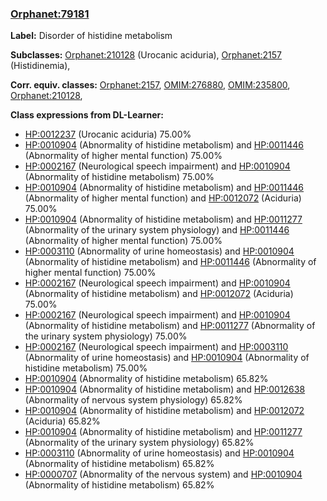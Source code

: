 
### [Orphanet:79181](http://www.orpha.net/ORDO/Orphanet_79181)
**Label:** Disorder of histidine metabolism

**Subclasses:** [Orphanet:210128](http://www.orpha.net/ORDO/Orphanet_210128) (Urocanic aciduria), [Orphanet:2157](http://www.orpha.net/ORDO/Orphanet_2157) (Histidinemia), 

**Corr. equiv. classes:** [Orphanet:2157](http://www.orpha.net/ORDO/Orphanet_2157), [OMIM:276880](http://purl.obolibrary.org/obo/OMIM_276880), [OMIM:235800](http://purl.obolibrary.org/obo/OMIM_235800), [Orphanet:210128](http://www.orpha.net/ORDO/Orphanet_210128), 

**Class expressions from DL-Learner:**

- [HP:0012237](http://purl.obolibrary.org/obo/HP_0012237) (Urocanic aciduria) 75.00%
- [HP:0010904](http://purl.obolibrary.org/obo/HP_0010904) (Abnormality of histidine metabolism) and [HP:0011446](http://purl.obolibrary.org/obo/HP_0011446) (Abnormality of higher mental function) 75.00%
- [HP:0002167](http://purl.obolibrary.org/obo/HP_0002167) (Neurological speech impairment) and [HP:0010904](http://purl.obolibrary.org/obo/HP_0010904) (Abnormality of histidine metabolism) 75.00%
- [HP:0010904](http://purl.obolibrary.org/obo/HP_0010904) (Abnormality of histidine metabolism) and [HP:0011446](http://purl.obolibrary.org/obo/HP_0011446) (Abnormality of higher mental function) and [HP:0012072](http://purl.obolibrary.org/obo/HP_0012072) (Aciduria) 75.00%
- [HP:0010904](http://purl.obolibrary.org/obo/HP_0010904) (Abnormality of histidine metabolism) and [HP:0011277](http://purl.obolibrary.org/obo/HP_0011277) (Abnormality of the urinary system physiology) and [HP:0011446](http://purl.obolibrary.org/obo/HP_0011446) (Abnormality of higher mental function) 75.00%
- [HP:0003110](http://purl.obolibrary.org/obo/HP_0003110) (Abnormality of urine homeostasis) and [HP:0010904](http://purl.obolibrary.org/obo/HP_0010904) (Abnormality of histidine metabolism) and [HP:0011446](http://purl.obolibrary.org/obo/HP_0011446) (Abnormality of higher mental function) 75.00%
- [HP:0002167](http://purl.obolibrary.org/obo/HP_0002167) (Neurological speech impairment) and [HP:0010904](http://purl.obolibrary.org/obo/HP_0010904) (Abnormality of histidine metabolism) and [HP:0012072](http://purl.obolibrary.org/obo/HP_0012072) (Aciduria) 75.00%
- [HP:0002167](http://purl.obolibrary.org/obo/HP_0002167) (Neurological speech impairment) and [HP:0010904](http://purl.obolibrary.org/obo/HP_0010904) (Abnormality of histidine metabolism) and [HP:0011277](http://purl.obolibrary.org/obo/HP_0011277) (Abnormality of the urinary system physiology) 75.00%
- [HP:0002167](http://purl.obolibrary.org/obo/HP_0002167) (Neurological speech impairment) and [HP:0003110](http://purl.obolibrary.org/obo/HP_0003110) (Abnormality of urine homeostasis) and [HP:0010904](http://purl.obolibrary.org/obo/HP_0010904) (Abnormality of histidine metabolism) 75.00%
- [HP:0010904](http://purl.obolibrary.org/obo/HP_0010904) (Abnormality of histidine metabolism) 65.82%
- [HP:0010904](http://purl.obolibrary.org/obo/HP_0010904) (Abnormality of histidine metabolism) and [HP:0012638](http://purl.obolibrary.org/obo/HP_0012638) (Abnormality of nervous system physiology) 65.82%
- [HP:0010904](http://purl.obolibrary.org/obo/HP_0010904) (Abnormality of histidine metabolism) and [HP:0012072](http://purl.obolibrary.org/obo/HP_0012072) (Aciduria) 65.82%
- [HP:0010904](http://purl.obolibrary.org/obo/HP_0010904) (Abnormality of histidine metabolism) and [HP:0011277](http://purl.obolibrary.org/obo/HP_0011277) (Abnormality of the urinary system physiology) 65.82%
- [HP:0003110](http://purl.obolibrary.org/obo/HP_0003110) (Abnormality of urine homeostasis) and [HP:0010904](http://purl.obolibrary.org/obo/HP_0010904) (Abnormality of histidine metabolism) 65.82%
- [HP:0000707](http://purl.obolibrary.org/obo/HP_0000707) (Abnormality of the nervous system) and [HP:0010904](http://purl.obolibrary.org/obo/HP_0010904) (Abnormality of histidine metabolism) 65.82%


